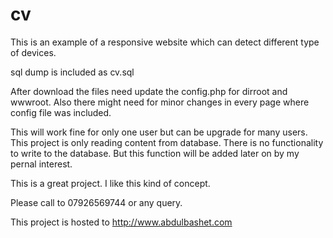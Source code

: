 cv
==
This is an example of a responsive website which can detect different type of devices.

sql dump is included as cv.sql

After download the files need update the config.php for dirroot and wwwroot. Also there might need for minor changes in every page where config file was included.

This will work fine for only one user but can be upgrade for many users. This project is only reading content from database. There is no functionality to write to the database. But this function will be added later on by my pernal interest.

This is a great project. I like this kind of concept.

Please call to 07926569744 or any query.

This project is hosted to http://www.abdulbashet.com